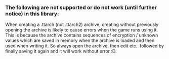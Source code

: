 ### The following are not supported or do not work (until further notice) in this library:

When creating a .ttarch (not .ttarch2) archive, creating without previously opening the archive is likely to cause errors when the game runs using it. This is because the archive contains sequences of encryption / unknown values which are saved in memory when the archive is loaded and then used when writing it. So always open the archive, then edit etc.. followed by finally saving it again and it will work without error :D.

